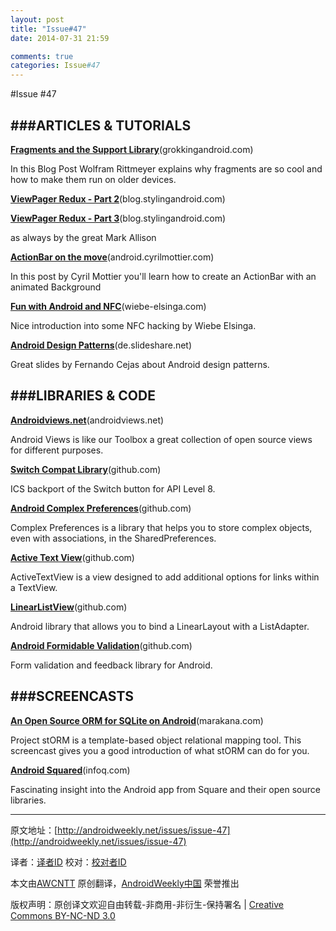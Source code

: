 ```yaml
---
layout: post
title: "Issue#47"
date: 2014-07-31 21:59

comments: true
categories: Issue#47
---
```


#Issue #47

###ARTICLES & TUTORIALS
---

[**Fragments and the Support Library**](http://www.grokkingandroid.com/getting-started-with-fragments-and-the-support-library/)(grokkingandroid.com)

In this Blog Post Wolfram Rittmeyer explains why fragments are so cool and how to make them run on older devices.

 
[**ViewPager Redux - Part 2**](http://blog.stylingandroid.com/archives/1366)(blog.stylingandroid.com)

[**ViewPager Redux - Part 3**](http://blog.stylingandroid.com/archives/1378)(blog.stylingandroid.com)

as always by the great Mark Allison

[**ActionBar on the move**](http://android.cyrilmottier.com/?p=837)(android.cyrilmottier.com)

In this post by Cyril Mottier you'll learn how to create an ActionBar with an animated Background

[**Fun with Android and NFC**](http://wiebe-elsinga.com/blog/?p=1269)(wiebe-elsinga.com)

Nice introduction into some NFC hacking by Wiebe Elsinga.

[**Android Design Patterns**](http://de.slideshare.net/penano/android-design-patterns-15425401)(de.slideshare.net)

Great slides by Fernando Cejas about Android design patterns.


###LIBRARIES & CODE
---

[**Androidviews.net**](http://www.androidviews.net/)(androidviews.net)

Android Views is like our Toolbox a great collection of open source views for different purposes.

[**Switch Compat Library**](https://github.com/ankri/SwitchCompatLibrary)(github.com)

ICS backport of the Switch button for API Level 8.

[**Android Complex Preferences**](https://github.com/fsilvestremorais/android-complex-preferences)(github.com)

Complex Preferences is a library that helps you to store complex objects, even with associations, in the SharedPreferences.

[**Active Text View**](https://github.com/laurencedawson/activetextview)(github.com)

ActiveTextView is a view designed to add additional options for links within a TextView.

[**LinearListView**](https://github.com/frankiesardo/LinearListView)(github.com)

Android library that allows you to bind a LinearLayout with a ListAdapter.

[**Android Formidable Validation**](https://github.com/coreform/android-formidable-validation)(github.com)

Form validation and feedback library for Android.

###SCREENCASTS
---

[**An Open Source ORM for SQLite on Android**](http://marakana.com/s/post/1324/storm_open_source_orm_sqlite_android_video)(marakana.com)

Project stORM is a template-based object relational mapping tool. This screencast gives you a good introduction of what stORM can do for you.

 
[**Android Squared**](http://www.infoq.com/presentations/Android-Squared)(infoq.com)

Fascinating insight into the Android app from Square and their open source libraries.

---


原文地址：[http://androidweekly.net/issues/issue-47](http://androidweekly.net/issues/issue-47)

译者：[译者ID](https://github.com/译者ID) 校对：[校对者ID](https://github.com/校对者ID)

本文由[AWCNTT](https://github.com/AWCNTT) 原创翻译，[AndroidWeekly中国](http://www.androidweekly.cn/) 荣誉推出

版权声明：原创译文欢迎自由转载-非商用-非衍生-保持署名 | [Creative Commons BY-NC-ND 3.0](http://creativecommons.org/licenses/by-nc-nd/3.0/deed.zh)